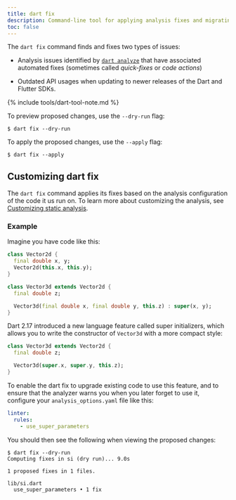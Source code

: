 ```yaml
---
title: dart fix
description: Command-line tool for applying analysis fixes and migrating API usages.
toc: false
---
```


The `dart fix` command
finds and fixes two types of issues:

* Analysis issues identified by [`dart analyze`][]
  that have associated automated fixes
  (sometimes called _quick-fixes_ or _code actions_)

* Outdated API usages when updating to
  newer releases of the Dart and Flutter SDKs.

{% include tools/dart-tool-note.md %}

To preview proposed changes, use the `--dry-run` flag:

```terminal
$ dart fix --dry-run
```

To apply the proposed changes, use the `--apply` flag:

```terminal
$ dart fix --apply
```

## Customizing dart fix

The `dart fix` command applies its fixes
based on the analysis configuration of the code it us run on. 
To learn more about customizing the analysis,
see [Customizing static analysis](/guides/language/analysis-options).

### Example

Imagine you have code like this:

```dart
class Vector2d {
  final double x, y;
  Vector2d(this.x, this.y);
}

class Vector3d extends Vector2d {
  final double z;

  Vector3d(final double x, final double y, this.z) : super(x, y);
}
```

Dart 2.17 introduced a new language feature called super initializers, 
which allows you to write the constructor of `Vector3d`
with a more compact style:

```dart
class Vector3d extends Vector2d {
  final double z;

  Vector3d(super.x, super.y, this.z);
}
```

To enable the dart fix to upgrade existing code to use this feature,
and to ensure that the analyzer warns you when you later forget to use it,
configure your `analysis_options.yaml` file like this:

```yaml
linter:
  rules:
    - use_super_parameters
```

You should then see the following when viewing the proposed changes:

```terminal
$ dart fix --dry-run
Computing fixes in si (dry run)... 9.0s

1 proposed fixes in 1 files.

lib/si.dart
  use_super_parameters • 1 fix
```

[`dart analyze`]: /tools/dart-analyze
